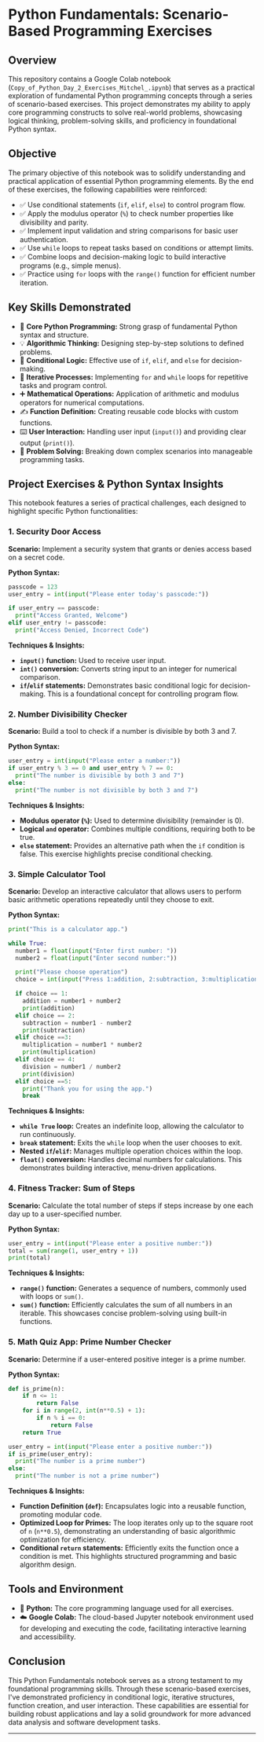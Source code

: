 # Python Fundamentals: Scenario-Based Programming Exercises

## Overview

This repository contains a Google Colab notebook (`Copy_of_Python_Day_2_Exercises_Mitchel_.ipynb`) that serves as a practical exploration of fundamental Python programming concepts through a series of scenario-based exercises. This project demonstrates my ability to apply core programming constructs to solve real-world problems, showcasing logical thinking, problem-solving skills, and proficiency in foundational Python syntax.

## Objective

The primary objective of this notebook was to solidify understanding and practical application of essential Python programming elements. By the end of these exercises, the following capabilities were reinforced:

* ✅ Use conditional statements (`if`, `elif`, `else`) to control program flow.
* ✅ Apply the modulus operator (`%`) to check number properties like divisibility and parity.
* ✅ Implement input validation and string comparisons for basic user authentication.
* ✅ Use `while` loops to repeat tasks based on conditions or attempt limits.
* ✅ Combine loops and decision-making logic to build interactive programs (e.g., simple menus).
* ✅ Practice using `for` loops with the `range()` function for efficient number iteration.

## Key Skills Demonstrated

* 🐍 **Core Python Programming:** Strong grasp of fundamental Python syntax and structure.
* 💡 **Algorithmic Thinking:** Designing step-by-step solutions to defined problems.
* 🧩 **Conditional Logic:** Effective use of `if`, `elif`, and `else` for decision-making.
* 🔄 **Iterative Processes:** Implementing `for` and `while` loops for repetitive tasks and program control.
* ➕ **Mathematical Operations:** Application of arithmetic and modulus operators for numerical computations.
* ✍️ **Function Definition:** Creating reusable code blocks with custom functions.
* ⌨️ **User Interaction:** Handling user input (`input()`) and providing clear output (`print()`).
* 🐛 **Problem Solving:** Breaking down complex scenarios into manageable programming tasks.

## Project Exercises & Python Syntax Insights

This notebook features a series of practical challenges, each designed to highlight specific Python functionalities:

### 1. Security Door Access

**Scenario:** Implement a security system that grants or denies access based on a secret code.

**Python Syntax:**
```python
passcode = 123
user_entry = int(input("Please enter today's passcode:"))

if user_entry == passcode:
  print("Access Granted, Welcome")
elif user_entry != passcode:
  print("Access Denied, Incorrect Code")
```
**Techniques & Insights:**
* **`input()` function:** Used to receive user input.
* **`int()` conversion:** Converts string input to an integer for numerical comparison.
* **`if`/`elif` statements:** Demonstrates basic conditional logic for decision-making. This is a foundational concept for controlling program flow.

### 2. Number Divisibility Checker

**Scenario:** Build a tool to check if a number is divisible by both 3 and 7.

**Python Syntax:**
```python
user_entry = int(input("Please enter a number:"))
if user_entry % 3 == 0 and user_entry % 7 == 0:
  print("The number is divisible by both 3 and 7")
else:
  print("The number is not divisible by both 3 and 7")
```
**Techniques & Insights:**
* **Modulus operator (`%`):** Used to determine divisibility (remainder is 0).
* **Logical `and` operator:** Combines multiple conditions, requiring both to be true.
* **`else` statement:** Provides an alternative path when the `if` condition is false. This exercise highlights precise conditional checking.

### 3. Simple Calculator Tool

**Scenario:** Develop an interactive calculator that allows users to perform basic arithmetic operations repeatedly until they choose to exit.

**Python Syntax:**
```python
print("This is a calculator app.")

while True:
  number1 = float(input("Enter first number: "))
  number2 = float(input("Enter second number:"))

  print("Please choose operation")
  choice = int(input("Press 1:addition, 2:subtraction, 3:multiplication, 4:division, 5:exit"))

  if choice == 1:
    addition = number1 + number2
    print(addition)
  elif choice == 2:
    subtraction = number1 - number2
    print(subtraction)
  elif choice ==3:
    multiplication = number1 * number2
    print(multiplication)
  elif choice == 4:
    division = number1 / number2
    print(division)
  elif choice ==5:
    print("Thank you for using the app.")
    break
```
**Techniques & Insights:**
* **`while True` loop:** Creates an indefinite loop, allowing the calculator to run continuously.
* **`break` statement:** Exits the `while` loop when the user chooses to exit.
* **Nested `if`/`elif`:** Manages multiple operation choices within the loop.
* **`float()` conversion:** Handles decimal numbers for calculations. This demonstrates building interactive, menu-driven applications.

### 4. Fitness Tracker: Sum of Steps

**Scenario:** Calculate the total number of steps if steps increase by one each day up to a user-specified number.

**Python Syntax:**
```python
user_entry = int(input("Please enter a positive number:"))
total = sum(range(1, user_entry + 1))
print(total)
```
**Techniques & Insights:**
* **`range()` function:** Generates a sequence of numbers, commonly used with loops or `sum()`.
* **`sum()` function:** Efficiently calculates the sum of all numbers in an iterable. This showcases concise problem-solving using built-in functions.

### 5. Math Quiz App: Prime Number Checker

**Scenario:** Determine if a user-entered positive integer is a prime number.

**Python Syntax:**
```python
def is_prime(n):
    if n <= 1:
        return False
    for i in range(2, int(n**0.5) + 1):
        if n % i == 0:
            return False
    return True

user_entry = int(input("Please enter a positive number:"))
if is_prime(user_entry):
  print("The number is a prime number")
else:
  print("The number is not a prime number")
```
**Techniques & Insights:**
* **Function Definition (`def`):** Encapsulates logic into a reusable function, promoting modular code.
* **Optimized Loop for Primes:** The loop iterates only up to the square root of `n` (`n**0.5`), demonstrating an understanding of basic algorithmic optimization for efficiency.
* **Conditional `return` statements:** Efficiently exits the function once a condition is met. This highlights structured programming and basic algorithm design.

## Tools and Environment

* 🐍 **Python:** The core programming language used for all exercises.
* ☁️ **Google Colab:** The cloud-based Jupyter notebook environment used for developing and executing the code, facilitating interactive learning and accessibility.

## Conclusion

This Python Fundamentals notebook serves as a strong testament to my foundational programming skills. Through these scenario-based exercises, I've demonstrated proficiency in conditional logic, iterative structures, function creation, and user interaction. These capabilities are essential for building robust applications and lay a solid groundwork for more advanced data analysis and software development tasks.

---


